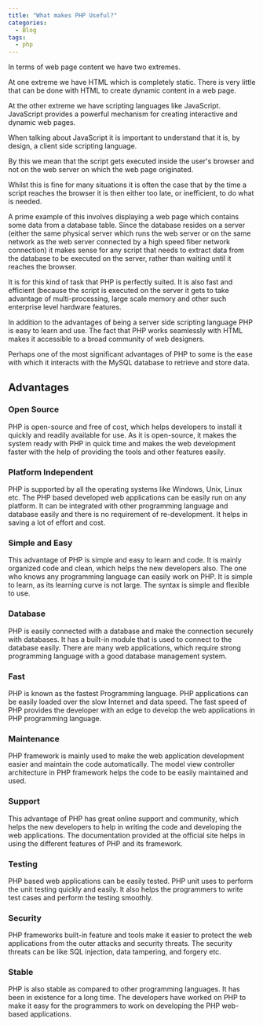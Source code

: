 ```yaml
---
title: "What makes PHP Useful?"
categories:
  - Blog
tags:
  - php
---
```

In terms of web page content we have two extremes. 

At one extreme we have HTML which is completely static. There is very little that can be done with HTML to create dynamic content in a web page. 

At the other extreme we have scripting languages like JavaScript. JavaScript provides a powerful mechanism for creating interactive and dynamic web pages.

When talking about JavaScript it is important to understand that it is, by design, a client side scripting language. 

By this we mean that the script gets executed inside the user's browser and not on the web server on which the web page originated.

Whilst this is fine for many situations it is often the case that by the time a script reaches the browser it is then either too late, or inefficient, to do what is needed. 

A prime example of this involves displaying a web page which contains some data from a database table. Since the database resides on a server (either the same physical server which runs the web server or on the same network as the web server connected by a high speed fiber network connection) it makes sense for any script that needs to extract data from the database to be executed on the server, rather than waiting until it reaches the browser. 

It is for this kind of task that PHP is perfectly suited. It is also fast and efficient (because the script is executed on the server it gets to take advantage of multi-processing, large scale memory and other such enterprise level hardware features.

In addition to the advantages of being a server side scripting language PHP is easy to learn and use. The fact that PHP works seamlessly with HTML makes it accessible to a broad community of web designers.

Perhaps one of the most significant advantages of PHP to some is the ease with which it interacts with the MySQL database to retrieve and store data.

<h2>Advantages</h2>
<h3>Open Source</h3>
PHP is open-source and free of cost, which helps developers to install it quickly and readily available for use. As it is open-source, it makes the system ready with PHP in quick time and makes the web development faster with the help of providing the tools and other features easily.

<h3>Platform Independent</h3>
PHP is supported by all the operating systems like Windows, Unix, Linux etc. The PHP based developed web applications can be easily run on any platform. It can be integrated with other programming language and database easily and there is no requirement of re-development. It helps in saving a lot of effort and cost.

<h3>Simple and Easy</h3>
This advantage of PHP is simple and easy to learn and code. It is mainly organized code and clean, which helps the new developers also. 
The one who knows any programming language can easily work on PHP. It is simple to learn, as its learning curve is not large. The syntax is simple and flexible to use.

<h3>Database</h3>
PHP is easily connected with a database and make the connection securely with databases. It has a built-in module that is used to connect to the database easily. There are many web applications, which require strong programming language with a good database management system. 

<h3>Fast</h3>
PHP is known as the fastest Programming language. PHP applications can be easily loaded over the slow Internet and data speed. The fast speed of PHP provides the developer with an edge to develop the web applications in PHP programming language.

<h3>Maintenance</h3>
PHP framework is mainly used to make the web application development easier and maintain the code automatically. The model view controller architecture in PHP framework helps the code to be easily maintained and used.

<h3>Support</h3>
This advantage of PHP has great online support and community, which helps the new developers to help in writing the code and developing the web applications. The documentation provided at the official site helps in using the different features of PHP and its framework.

<h3>Testing</h3>
PHP based web applications can be easily tested. PHP unit uses to perform the unit testing quickly and easily. It also helps the programmers to write test cases and perform the testing smoothly. 

<h3>Security</h3>
PHP frameworks built-in feature and tools make it easier to protect the web applications from the outer attacks and security threats. The security threats can be like SQL injection, data tampering, and forgery etc. 

<h3>Stable</h3>
PHP is also stable as compared to other programming languages. It has been in existence for a long time. The developers have worked on PHP to make it easy for the programmers to work on developing the PHP web-based applications. 
